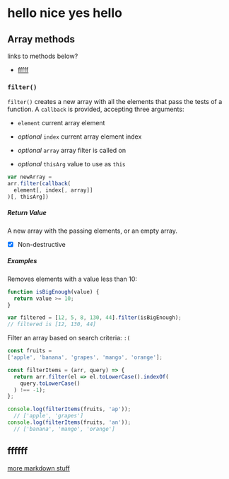 # hello nice yes hello

## Array methods

links to methods below?

* [fffff](#abcd)

### `filter()`<a name="abcd"></a>

`filter()` creates a new array with all the elements that pass the tests of a function. A `callback` is provided, accepting three arguments:

- `element` current array element

- _optional_ `index` current array element index

- _optional_ `array` array filter is called on

- _optional_ `thisArg` value to use as `this`

```javascript
var newArray =
arr.filter(callback(
  element[, index[, array]]
)[, thisArg])
```
##### Return Value

A new array with the passing elements, or an empty array.

- [x] Non-destructive

##### Examples

Removes elements with a value less than 10:

```javascript
function isBigEnough(value) {
  return value >= 10;
}

var filtered = [12, 5, 8, 130, 44].filter(isBigEnough);
// filtered is [12, 130, 44]
```
Filter an array based on search criteria: `:(`

```javascript
const fruits =
['apple', 'banana', 'grapes', 'mango', 'orange'];

const filterItems = (arr, query) => {
  return arr.filter(el => el.toLowerCase().indexOf(
    query.toLowerCase()
  ) !== -1);
};

console.log(filterItems(fruits, 'ap'));
  // ['apple', 'grapes']
console.log(filterItems(fruits, 'an'));
  // ['banana', 'mango', 'orange']
```

## ffffff<a name="abcd"></a>

[more markdown stuff](http://assemble.io/docs/Cheatsheet-Markdown.html#named-anchors)
